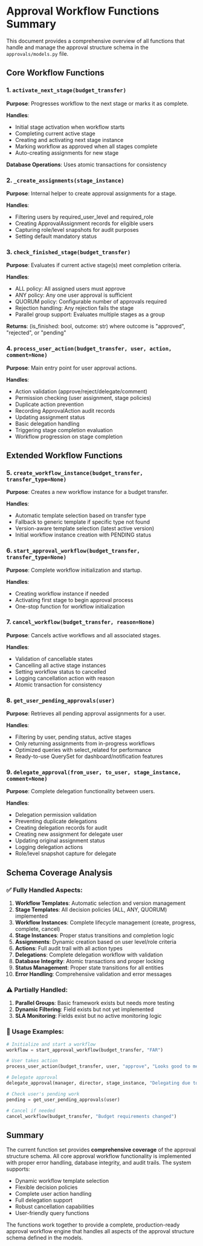 # Approval Workflow Functions Summary

This document provides a comprehensive overview of all functions that handle and manage the approval structure schema in the `approvals/models.py` file.

## Core Workflow Functions

### 1. `activate_next_stage(budget_transfer)`
**Purpose**: Progresses workflow to the next stage or marks it as complete.

**Handles**:
- Initial stage activation when workflow starts
- Completing current active stage
- Creating and activating next stage instance
- Marking workflow as approved when all stages complete
- Auto-creating assignments for new stage

**Database Operations**: Uses atomic transactions for consistency

### 2. `_create_assignments(stage_instance)`
**Purpose**: Internal helper to create approval assignments for a stage.

**Handles**:
- Filtering users by required_user_level and required_role
- Creating ApprovalAssignment records for eligible users
- Capturing role/level snapshots for audit purposes
- Setting default mandatory status

### 3. `check_finished_stage(budget_transfer)`
**Purpose**: Evaluates if current active stage(s) meet completion criteria.

**Handles**:
- ALL policy: All assigned users must approve
- ANY policy: Any one user approval is sufficient
- QUORUM policy: Configurable number of approvals required
- Rejection handling: Any rejection fails the stage
- Parallel group support: Evaluates multiple stages as a group

**Returns**: (is_finished: bool, outcome: str) where outcome is "approved", "rejected", or "pending"

### 4. `process_user_action(budget_transfer, user, action, comment=None)`
**Purpose**: Main entry point for user approval actions.

**Handles**:
- Action validation (approve/reject/delegate/comment)
- Permission checking (user assignment, stage policies)
- Duplicate action prevention
- Recording ApprovalAction audit records
- Updating assignment status
- Basic delegation handling
- Triggering stage completion evaluation
- Workflow progression on stage completion

## Extended Workflow Functions

### 5. `create_workflow_instance(budget_transfer, transfer_type=None)`
**Purpose**: Creates a new workflow instance for a budget transfer.

**Handles**:
- Automatic template selection based on transfer type
- Fallback to generic template if specific type not found
- Version-aware template selection (latest active version)
- Initial workflow instance creation with PENDING status

### 6. `start_approval_workflow(budget_transfer, transfer_type=None)`
**Purpose**: Complete workflow initialization and startup.

**Handles**:
- Creating workflow instance if needed
- Activating first stage to begin approval process
- One-stop function for workflow initialization

### 7. `cancel_workflow(budget_transfer, reason=None)`
**Purpose**: Cancels active workflows and all associated stages.

**Handles**:
- Validation of cancellable states
- Cancelling all active stage instances
- Setting workflow status to cancelled
- Logging cancellation action with reason
- Atomic transaction for consistency

### 8. `get_user_pending_approvals(user)`
**Purpose**: Retrieves all pending approval assignments for a user.

**Handles**:
- Filtering by user, pending status, active stages
- Only returning assignments from in-progress workflows
- Optimized queries with select_related for performance
- Ready-to-use QuerySet for dashboard/notification features

### 9. `delegate_approval(from_user, to_user, stage_instance, comment=None)`
**Purpose**: Complete delegation functionality between users.

**Handles**:
- Delegation permission validation
- Preventing duplicate delegations
- Creating delegation records for audit
- Creating new assignment for delegate user
- Updating original assignment status
- Logging delegation actions
- Role/level snapshot capture for delegate

## Schema Coverage Analysis

### ✅ Fully Handled Aspects:

1. **Workflow Templates**: Automatic selection and version management
2. **Stage Templates**: All decision policies (ALL, ANY, QUORUM) implemented
3. **Workflow Instances**: Complete lifecycle management (create, progress, complete, cancel)
4. **Stage Instances**: Proper status transitions and completion logic
5. **Assignments**: Dynamic creation based on user level/role criteria
6. **Actions**: Full audit trail with all action types
7. **Delegations**: Complete delegation workflow with validation
8. **Database Integrity**: Atomic transactions and proper locking
9. **Status Management**: Proper state transitions for all entities
10. **Error Handling**: Comprehensive validation and error messages

### ⚠️ Partially Handled:

1. **Parallel Groups**: Basic framework exists but needs more testing
2. **Dynamic Filtering**: Field exists but not yet implemented
3. **SLA Monitoring**: Fields exist but no active monitoring logic

### 📝 Usage Examples:

```python
# Initialize and start a workflow
workflow = start_approval_workflow(budget_transfer, "FAR")

# User takes action
process_user_action(budget_transfer, user, "approve", "Looks good to me")

# Delegate approval
delegate_approval(manager, director, stage_instance, "Delegating due to travel")

# Check user's pending work
pending = get_user_pending_approvals(user)

# Cancel if needed
cancel_workflow(budget_transfer, "Budget requirements changed")
```

## Summary

The current function set provides **comprehensive coverage** of the approval structure schema. All core approval workflow functionality is implemented with proper error handling, database integrity, and audit trails. The system supports:

- Dynamic workflow template selection
- Flexible decision policies  
- Complete user action handling
- Full delegation support
- Robust cancellation capabilities
- User-friendly query functions

The functions work together to provide a complete, production-ready approval workflow engine that handles all aspects of the approval structure schema defined in the models.
